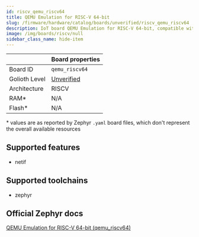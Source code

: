 ```yaml
---
id: riscv_qemu_riscv64
title: QEMU Emulation for RISC-V 64-bit
slug: /firmware/hardware/catalog/boards/unverified/riscv_qemu_riscv64
description: IoT board QEMU Emulation for RISC-V 64-bit, compatible with Golioth at unverified level.
image: /img/boards/riscv/null
sidebar_class_name: hide-item
---
```


[//]: # (This is an auto-generated file, do not edit! Changes to it will be lost upon re-generation)



|                | Board properties     |
| -------------  | -------------------- |
| Board ID       | `qemu_riscv64` |
| Golioth Level  | [Unverified](/firmware/hardware#unverified-boards) |
| Architecture   | RISCV |
| RAM*           | N/A |
| Flash*         | N/A |

\* values are as reported by Zephyr `.yaml` board files, which don't represent the overall available resources



## Supported features

* netif

## Supported toolchains

* zephyr

## Official Zephyr docs

[QEMU Emulation for RISC-V 64-bit (qemu_riscv64)](https://docs.zephyrproject.org/latest/boards/riscv/qemu_riscv64/doc/index.html)
